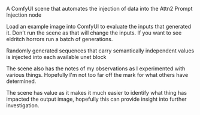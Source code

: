 A ComfyUI scene that automates the injection of data into the Attn2 Prompt Injection node

Load an example image into ComfyUI to evaluate the inputs that generated it. Don't run the scene as that will change the inputs.
If you want to see eldritch horrors run a batch of generations.

Randomly generated sequences that carry semantically independent values is injected into each available unet block

The scene also has the notes of my observations as I experimented with various things. 
Hopefully I'm not too far off the mark for what others have determined. 

The scene has value as it makes it much easier to identify what thing has impacted the output image, hopefully this can provide insight into further investigation. 

